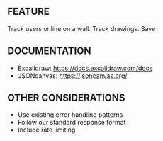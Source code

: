 ## FEATURE
Track users online on a wall. Track drawings. Save 

## DOCUMENTATION
- Excalidraw: https://docs.excalidraw.com/docs
- JSONcanvas: https://jsoncanvas.org/

## OTHER CONSIDERATIONS
- Use existing error handling patterns
- Follow our standard response format
- Include rate limiting